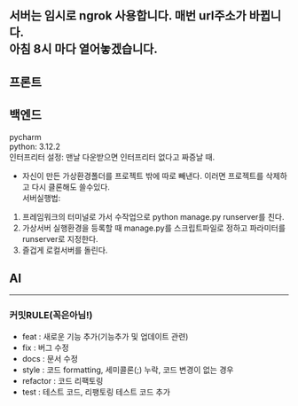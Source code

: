 서버는 임시로 ngrok 사용합니다. 매번 url주소가 바뀝니다.<br>
아침 8시 마다 열어놓겠습니다.
---
## 프론트

## 백엔드
pycharm<br>
python: 3.12.2<br>
인터프리터 설정:
  맨날 다운받으면 인터프리터 없다고 짜증날 때.
  - 자신이 만든 가상환경폴더를 프로젝트 밖에 따로 빼낸다. 이러면 프로젝트를 삭제하고 다시 클론해도 쓸수있다.<br>
서버실행법:
  1)  프레임워크의 터미널로 가서 수작업으로 python manage.py runserver를 친다.
  2)  가상서버 실행환경을 등록할 때 manage.py를 스크립트파일로 정하고 파라미터를 runserver로 지정한다.
  3)  즐겁게 로컬서버를 돌린다.



## AI

---
### 커밋RULE(꼭은아님!)
- feat 		: 새로운 기능 추가(기능추가 및 업데이트 관련)
- fix 		: 버그 수정
- docs 		: 문서 수정
- style 	: 코드 formatting, 세미콜론(;) 누락, 코드 변경이 없는 경우
- refactor 	: 코드 리팩토링
- test 		: 테스트 코드, 리팽토링 테스트 코드 추가
